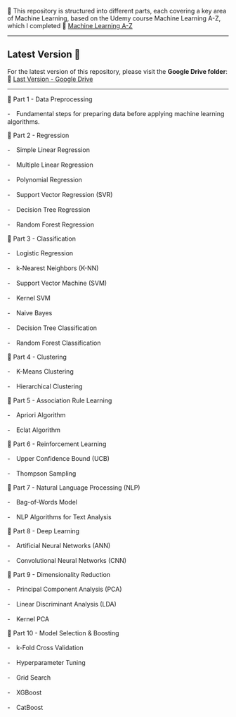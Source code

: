 📌 This repository is structured into different parts, each covering a key area of Machine Learning, based on the Udemy course Machine Learning A-Z, which I completed
🔗 [Machine Learning A-Z](https://www.udemy.com/course/machinelearning/?srsltid=AfmBOooyVC9K63bVCLKolmYO1dQzqvgVvwH_742b6eGBaAyxVdUAN8BR)

---

## Latest Version 📂
For the latest version of this repository, please visit the **Google Drive folder**:
🔗 [Last Version - Google Drive](https://drive.google.com/drive/folders/1iWdEm0TXmS3jZnCoe_K_Dvq-0qo4jjkG?usp=sharing)

---


📂 Part 1 - Data Preprocessing

-　Fundamental steps for preparing data before applying machine learning algorithms.

📂 Part 2 - Regression

-　Simple Linear Regression

-　Multiple Linear Regression

-　Polynomial Regression

-　Support Vector Regression (SVR)

-　Decision Tree Regression

-　Random Forest Regression

📂 Part 3 - Classification

-　Logistic Regression

-　k-Nearest Neighbors (K-NN)

-　Support Vector Machine (SVM)

-　Kernel SVM

-　Naive Bayes

-　Decision Tree Classification

-　Random Forest Classification

📂 Part 4 - Clustering

-　K-Means Clustering

-　Hierarchical Clustering

📂 Part 5 - Association Rule Learning

-　Apriori Algorithm

-　Eclat Algorithm

📂 Part 6 - Reinforcement Learning

-　Upper Confidence Bound (UCB)

-　Thompson Sampling

📂 Part 7 - Natural Language Processing (NLP)

-　Bag-of-Words Model

-　NLP Algorithms for Text Analysis

📂 Part 8 - Deep Learning

-　Artificial Neural Networks (ANN)

-　Convolutional Neural Networks (CNN)

📂 Part 9 - Dimensionality Reduction

-　Principal Component Analysis (PCA)

-　Linear Discriminant Analysis (LDA)

-　Kernel PCA

📂 Part 10 - Model Selection & Boosting

-　k-Fold Cross Validation

-　Hyperparameter Tuning

-　Grid Search

-　XGBoost

-　CatBoost
